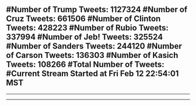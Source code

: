 #Number of Trump Tweets: 1127324
#Number of Cruz Tweets: 661506
#Number of Clinton Tweets: 428223
#Number of Rubio Tweets: 337994
#Number of Jeb! Tweets: 325524
#Number of Sanders Tweets: 244120
#Number of Carson Tweets: 136303
#Number of Kasich Tweets: 108266
#Total Number of Tweets:  
#Current Stream Started at Fri Feb 12 22:54:01 MST
---
---
---
